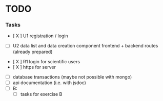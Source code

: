 # TODO #

### Tasks ###

- [ X ] U1 registration / login
- [  ] U2 data list and data creation component frontend + backend routes (already prepared)
- [ X ] R1 login for scientific users
- [ X ] https for server
- [  ] database transactions (maybe not possible with mongo)
- [  ] api documentation (i.e. with jsdoc)
- [  ] B:
    - [  ] tasks for exercise B